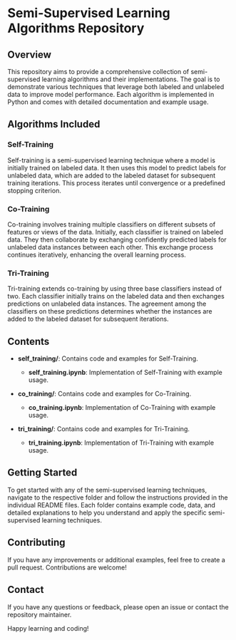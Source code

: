 # Semi-Supervised Learning Algorithms Repository

## Overview

This repository aims to provide a comprehensive collection of semi-supervised learning algorithms and their implementations. The goal is to demonstrate various techniques that leverage both labeled and unlabeled data to improve model performance. Each algorithm is implemented in Python and comes with detailed documentation and example usage.

## Algorithms Included

### Self-Training

Self-training is a semi-supervised learning technique where a model is initially trained on labeled data. It then uses this model to predict labels for unlabeled data, which are added to the labeled dataset for subsequent training iterations. This process iterates until convergence or a predefined stopping criterion.

### Co-Training

Co-training involves training multiple classifiers on different subsets of features or views of the data. Initially, each classifier is trained on labeled data. They then collaborate by exchanging confidently predicted labels for unlabeled data instances between each other. This exchange process continues iteratively, enhancing the overall learning process.

### Tri-Training

Tri-training extends co-training by using three base classifiers instead of two. Each classifier initially trains on the labeled data and then exchanges predictions on unlabeled data instances. The agreement among the classifiers on these predictions determines whether the instances are added to the labeled dataset for subsequent iterations.

## Contents

- **self_training/**: Contains code and examples for Self-Training.
  - **self_training.ipynb**: Implementation of Self-Training with example usage.
  
- **co_training/**: Contains code and examples for Co-Training.
  - **co_training.ipynb**: Implementation of Co-Training with example usage.
  
- **tri_training/**: Contains code and examples for Tri-Training.
  - **tri_training.ipynb**: Implementation of Tri-Training with example usage.

## Getting Started

To get started with any of the semi-supervised learning techniques, navigate to the respective folder and follow the instructions provided in the individual README files. Each folder contains example code, data, and detailed explanations to help you understand and apply the specific semi-supervised learning techniques.

## Contributing

If you have any improvements or additional examples, feel free to create a pull request. Contributions are welcome!

## Contact

If you have any questions or feedback, please open an issue or contact the repository maintainer.

Happy learning and coding!
